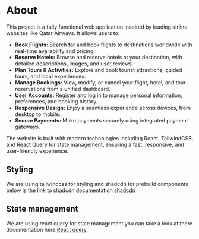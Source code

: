# About

This project is a fully functional web application inspired by leading airline websites like Qatar Airways. It allows users to:

- **Book Flights:** Search for and book flights to destinations worldwide with real-time availability and pricing.
- **Reserve Hotels:** Browse and reserve hotels at your destination, with detailed descriptions, images, and user reviews.
- **Plan Tours & Activities:** Explore and book tourist attractions, guided tours, and local experiences.
- **Manage Bookings:** View, modify, or cancel your flight, hotel, and tour reservations from a unified dashboard.
- **User Accounts:** Register and log in to manage personal information, preferences, and booking history.
- **Responsive Design:** Enjoy a seamless experience across devices, from desktop to mobile.
- **Secure Payments:** Make payments securely using integrated payment gateways.

The website is built with modern technologies including React, TailwindCSS, and React Query for state management, ensuring a fast, responsive, and user-friendly experience.

## Styling

We are using tailwindcss for styling and shadcdn for prebuild components below is the link to shadcdn documentation
[shadcdn](https://ui.shadcn.com/docs)

## State management

We are using react query for state management
you can take a look at there documentation here [React query](https://tanstack.com/query/latest/docs/framework/react/overview)
